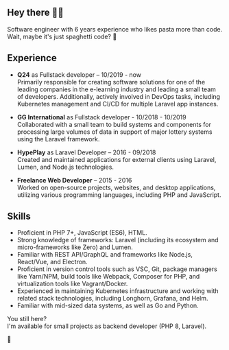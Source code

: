 ##  Hey there 🤙🏻

Software engineer with 6 years experience who likes pasta more than code. Wait, maybe it's just spaghetti code? 🍝  

##  Experience
 - **Q24** as Fullstack developer – 10/2019 - now   
   	Primarily responsible for creating software solutions for one of the leading companies in the e-learning industry and leading a small team of developers. Additionally, actively involved in DevOps tasks, including Kubernetes management and CI/CD for multiple Laravel app instances.
	 
 - **GG International** as Fullstack developer - 10/2018 - 10/2019   
	Collaborated with a small team to build systems and components for processing large volumes of data in support of major lottery systems using the Laravel framework.
	 
 - **HypePlay** as Laravel Developer – 2016 - 09/2018  
	 Created and maintained applications for external clients using Laravel, Lumen, and Node.js technologies.
	 
 - **Freelance Web Developer** – 2015 - 2016  
	 Worked on open-source projects, websites, and desktop applications, utilizing various programming languages, including PHP and JavaScript.
	 
##  Skills
- Proficient in PHP 7+, JavaScript (ES6), HTML.
- Strong knowledge of frameworks: Laravel (including its ecosystem and micro-frameworks like Zero) and Lumen.
- Familiar with REST API/GraphQL and frameworks like Node.js, React/Vue, and Electron.
- Proficient in version control tools such as VSC, Git, package managers like Yarn/NPM, build tools like Webpack, Composer for PHP, and virtualization tools like Vagrant/Docker.
- Experienced in maintaining Kubernetes infrastructure and working with related stack technologies, including Longhorn, Grafana, and Helm.
- Familiar with mid-sized data systems, as well as Go and Python.

You still here?  
I'm available for small projects as backend developer (PHP 8, Laravel).

🐳
